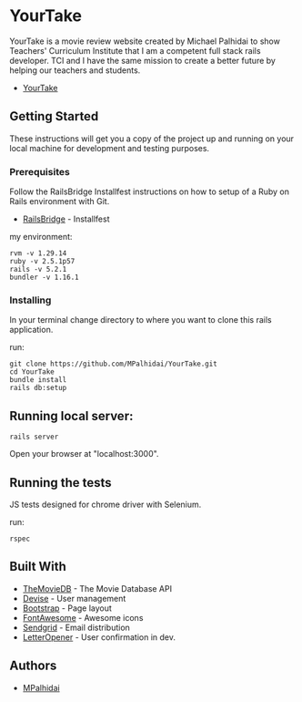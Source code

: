 # YourTake

YourTake is a movie review website created by Michael Palhidai to show Teachers' Curriculum Institute that I am a competent full stack rails developer. TCI and I have the same mission to create a better future by helping our teachers and students.

* [YourTake](https://yourtake.herokuapp.com/)

## Getting Started

These instructions will get you a copy of the project up and running on your local machine for development and testing purposes.

### Prerequisites

Follow the RailsBridge Installfest instructions on how to setup of a Ruby on Rails environment with Git.

* [RailsBridge](http://installfest.railsbridge.org/installfest/) - Installfest

my environment:
```
rvm -v 1.29.14
ruby -v 2.5.1p57
rails -v 5.2.1
bundler -v 1.16.1
```

### Installing

In your terminal change directory to where you want to clone this rails application.

run:
```
git clone https://github.com/MPalhidai/YourTake.git
cd YourTake
bundle install
rails db:setup
```
## Running local server:

```
rails server
```
Open your browser at "localhost:3000".

## Running the tests

JS tests designed for chrome driver with Selenium.

run:
```
rspec
```

## Built With

* [TheMovieDB](https://www.themoviedb.org/) - The Movie Database API
* [Devise](https://github.com/plataformatec/devise) - User management
* [Bootstrap](https://github.com/twbs/bootstrap-rubygem) - Page layout
* [FontAwesome](https://github.com/bokmann/font-awesome-rails) - Awesome icons
* [Sendgrid](https://github.com/sendgrid/sendgrid-ruby) - Email distribution
* [LetterOpener](https://github.com/ryanb/letter_opener) - User confirmation in dev.

## Authors

* [MPalhidai](https://github.com/MPalhidai)
